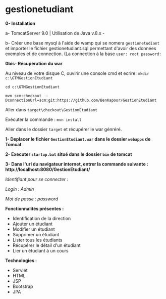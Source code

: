 # gestionetudiant

<b>0- Installation</b>

a- TomcatServer 9.0 | Utilisation de Java v.8.x - 

b- Créer une base mysql à l'aide de wamp qui se nomera `gestionetudiant` et importer le fichier gestionetudiant.sql 
permettant d'avoir des données exemples et de connection. (La connection à la base `user: root password:`

<b>0bis- Récupération du war</b>

Au niveau de votre disque C, ouvirir une console cmd et ecrire:
`mkdir c:\GTMGestionEtudiant`

`cd c:\GTMGestionEtudiant`

`mvn scm:checkout  -DconnectionUrl=scm:git:https://github.com/BenKapoor/GestionEtudiant`

Aller dans `target\checkout\GestionEtudiant`

Exécuter la commande :
`mvn install`

Aller dans le dossier `target` et récupérer le war génréré.

<b>1- Deplacer le fichier `GestionEtudiant.war` dans le dossier `webapps` de Tomcat </b>

<b>2- Executer `startup.bat` situé dans le dossier `bin` de tomcat </b>

<b>3- Dans l'url du navigateur internet, entrer la commande suivante : http://localhost:8080/GestionEtudiant/ </b>

<i>Identifiant pour se connecter :
  
Login : Admin

Mot de passe : password</i>

<b>Fonctionnalités présentes : </b>
- Identification de la direction
- Ajouter un étudiant
- Modifier un étudiant
- Supprimer un étudiant
- Lister tous les étudiants
- Récupérer le détail d'un étudiant
- Lier un étudiant à un cours

<b>Technologies : </b>
- Servlet
- HTML
- JSP
- Bootstrap
- JPA
